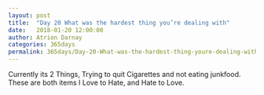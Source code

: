 ```yaml
---
layout: post  
title:  "Day 20 What was the hardest thing you’re dealing with"  
date:   2018-01-20 12:00:00  
author: Atrion Darnay  
categories: 365days
permalink: 365days/Day-20-What-was-the-hardest-thing-youre-dealing-with.html  
---
```


  Currently its 2 Things, Trying to quit Cigarettes and not eating junkfood. These are both items I Love to Hate, and Hate to Love.
  
        
